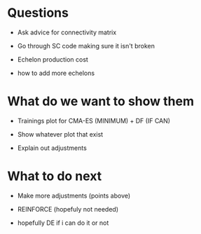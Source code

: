 # Questions

- Ask advice for connectivity matrix

- Go through SC code making sure it isn't broken

- Echelon production cost

- how to add more echelons

# What do we want to show them

- Trainings plot for CMA-ES (MINIMUM) + DF (IF CAN)

- Show whatever plot that exist

- Explain out adjustments

# What to do next

- Make more adjustments (points above)

- REINFORCE (hopefuly not needed)

- hopefully DE if i can do it or not